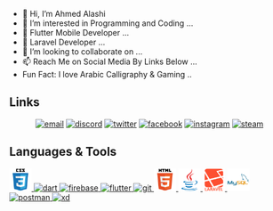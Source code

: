 - 👋 Hi, I’m Ahmed Alashi
- 👀 I’m interested in Programming and Coding ...
- 🌱 Flutter Mobile Developer ...
- 👀 Laravel Developer ...
- 💞️ I’m looking to collaborate on ...
- 📫 Reach Me on Social Media By Links Below ...
- Fun Fact: I love Arabic Calligraphy & Gaming ..

## Links

<p align="center">
  <a href="mailto:ahmedalasher22@gmail.com"><img src="https://img.icons8.com/color/96/000000/gmail.png" alt="email"/></a>
  <a href="https://discord.gg/Dz87Yzvd"><img src="https://img.icons8.com/color/96/000000/discord-logo.png" alt="discord"/></a>
  <a href="https://twitter.com/ahmed_alashii"><img src="https://img.icons8.com/color/96/000000/twitter-squared.png" alt="twitter"/></a>
  <a href="https://www.facebook.com/AHmEDAlAsHiii"><img src="https://img.icons8.com/color/96/000000/facebook.png" alt="facebook"/></a>
  <a href="https://www.instagram.com/ahmed_alashii"><img src="https://img.icons8.com/color/96/000000/instagram-new.png" alt="instagram"/></a>
  <a href="https://steamcommunity.com/id/ahmed_alashii"><img src="https://img.icons8.com/fluent/96/000000/steam.png" alt="steam"/></a>
</p>

## Languages & Tools
<p align="left"> <a href="https://www.w3schools.com/css/" target="_blank" rel="noreferrer"> <img src="https://raw.githubusercontent.com/devicons/devicon/master/icons/css3/css3-original-wordmark.svg" alt="css3" width="40" height="40"/> </a> <a href="https://dart.dev" target="_blank" rel="noreferrer"> <img src="https://www.vectorlogo.zone/logos/dartlang/dartlang-icon.svg" alt="dart" width="40" height="40"/> </a> <a href="https://firebase.google.com/" target="_blank" rel="noreferrer"> <img src="https://www.vectorlogo.zone/logos/firebase/firebase-icon.svg" alt="firebase" width="40" height="40"/> </a> <a href="https://flutter.dev" target="_blank" rel="noreferrer"> <img src="https://www.vectorlogo.zone/logos/flutterio/flutterio-icon.svg" alt="flutter" width="40" height="40"/> </a> <a href="https://git-scm.com/" target="_blank" rel="noreferrer"> <img src="https://www.vectorlogo.zone/logos/git-scm/git-scm-icon.svg" alt="git" width="40" height="40"/> </a> <a href="https://www.w3.org/html/" target="_blank" rel="noreferrer"> <img src="https://raw.githubusercontent.com/devicons/devicon/master/icons/html5/html5-original-wordmark.svg" alt="html5" width="40" height="40"/> </a> <a href="https://www.java.com" target="_blank" rel="noreferrer"> <img src="https://raw.githubusercontent.com/devicons/devicon/master/icons/java/java-original.svg" alt="java" width="40" height="40"/> </a> <a href="https://laravel.com/" target="_blank" rel="noreferrer"> <img src="https://raw.githubusercontent.com/devicons/devicon/master/icons/laravel/laravel-plain-wordmark.svg" alt="laravel" width="40" height="40"/> </a> <a href="https://www.mysql.com/" target="_blank" rel="noreferrer"> <img src="https://raw.githubusercontent.com/devicons/devicon/master/icons/mysql/mysql-original-wordmark.svg" alt="mysql" width="40" height="40"/> </a> <a href="https://postman.com" target="_blank" rel="noreferrer"> <img src="https://www.vectorlogo.zone/logos/getpostman/getpostman-icon.svg" alt="postman" width="40" height="40"/> </a> <a href="https://www.adobe.com/products/xd.html" target="_blank" rel="noreferrer"> <img src="https://cdn.worldvectorlogo.com/logos/adobe-xd.svg" alt="xd" width="40" height="40"/> </a> </p>

<!---
ahmedalashii/ahmedalashii is a ✨ special ✨ repository because its `README.md` (this file) appears on your GitHub profile.
You can click the Preview link to take a look at your changes.
--->
